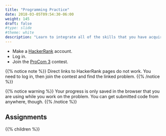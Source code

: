 ```yaml
---
title: "Programming Practice"
date: 2018-03-05T09:54:30-06:00
weight: 145
draft: false
#type: slide
#theme: white
description: "Learn to integrate all of the skills that you have acquired in AP Computer Science by solving problems."
---
```


* Make a [HackerRank](https://www.hackerrank.com/) account.
* Log in.
* Join the [ProCom 3](https://www.hackerrank.com/pro-com-3) contest.

{{% notice note %}}
Direct links to HackerRank pages do not work. You need to log in,
then join the contest and find the linked problem.
{{% /notice %}}

{{% notice warning %}}
Your progress is only saved in the browser that you are using while you work on the problem. You can get submitted code from anywhere, though.
{{% /notice %}}

## Assignments

{{% children %}}

